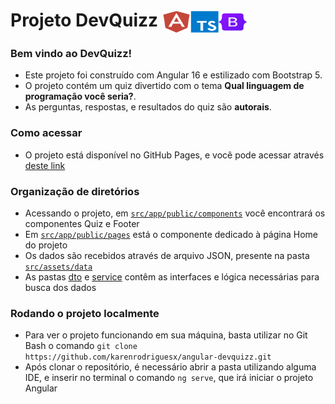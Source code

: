 # Projeto DevQuizz <img align="center" alt="Karen-angular" height="35" width="45" src="https://raw.githubusercontent.com/devicons/devicon/master/icons/angularjs/angularjs-plain.svg"><img align="center" alt="Karen-typescript" height="35" width="45" src="https://raw.githubusercontent.com/devicons/devicon/master/icons/typescript/typescript-plain.svg"><img align="center" alt="Karen-css" height="35" width="45" src="https://raw.githubusercontent.com/devicons/devicon/master/icons/bootstrap/bootstrap-original.svg">

### Bem vindo ao DevQuizz!

- Este projeto foi construído com Angular 16 e estilizado com Bootstrap 5.
- O projeto contém um quiz divertido com o tema **Qual linguagem de programação você seria?**.
- As perguntas, respostas, e resultados do quiz são **autorais**.

### Como acessar

- O projeto está disponível no GitHub Pages, e você pode acessar através [deste link](https://karenrodriguesx.github.io/angular-devquizz/)

### Organização de diretórios

- Acessando o projeto, em [`src/app/public/components`](https://github.com/karenrodriguesx/angular-devquizz/tree/main/src/app/public/components) você encontrará os componentes Quiz e Footer
- Em [`src/app/public/pages`](https://github.com/karenrodriguesx/angular-devquizz/tree/main/src/app/public/pages) está o componente dedicado à página Home do projeto
- Os dados são recebidos através de arquivo JSON, presente na pasta [`src/assets/data`](https://github.com/karenrodriguesx/angular-devquizz/tree/main/src/assets/data)
- As pastas [dto](https://github.com/karenrodriguesx/angular-devquizz/tree/main/src/app/public/dto) e [service](https://github.com/karenrodriguesx/angular-devquizz/tree/main/src/app/public/service) contêm as interfaces e lógica necessárias para busca dos dados

### Rodando o projeto localmente

- Para ver o projeto funcionando em sua máquina, basta utilizar no Git Bash o comando `git clone https://github.com/karenrodriguesx/angular-devquizz.git`
- Após clonar o repositório, é necessário abrir a pasta utilizando alguma IDE, e inserir no terminal o comando `ng serve`, que irá iniciar o projeto Angular
